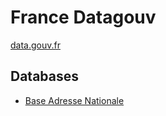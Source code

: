 # France Datagouv

[data.gouv.fr](https://www.data.gouv.fr/)

## Databases

* [Base Adresse Nationale](ban.md)
